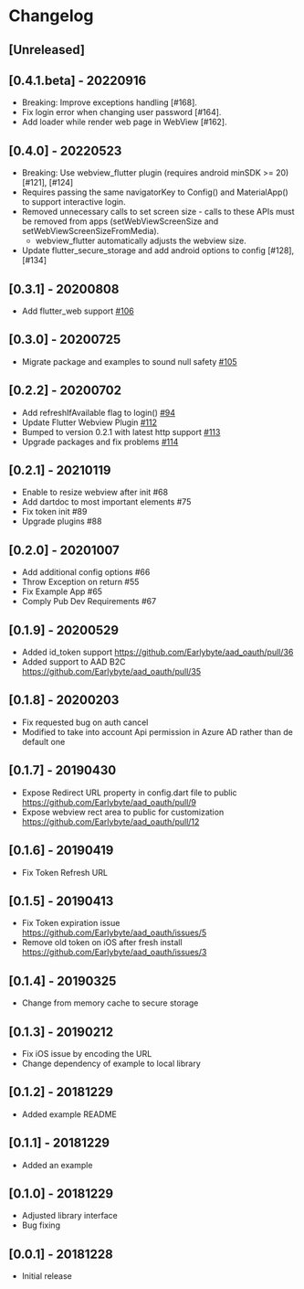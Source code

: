 # Changelog

## [Unreleased]

## [0.4.1.beta] - 20220916

- Breaking: Improve exceptions handling  [#168].
- Fix login error when changing user password  [#164].
- Add loader while render web page in WebView  [#162].

## [0.4.0] - 20220523

- Breaking: Use webview_flutter plugin (requires android minSDK >= 20)  [#121],  [#124]
- Requires passing the same navigatorKey to Config() and MaterialApp() to support
  interactive login.
- Removed unnecessary calls to set screen size - calls to these APIs must be
  removed from apps (setWebViewScreenSize and setWebViewScreenSizeFromMedia).
  - webview_flutter automatically adjusts the webview size.
- Update flutter_secure_storage and add android options to config  [#128],  [#134]

## [0.3.1] - 20200808

- Add flutter_web support [#106](https://github.com/Earlybyte/aad_oauth/pull/106)

## [0.3.0] - 20200725

- Migrate package and examples to sound null safety [#105](https://github.com/Earlybyte/aad_oauth/pull/105)

## [0.2.2] - 20200702

- Add refreshIfAvailable flag to login() [#94](https://github.com/Earlybyte/aad_oauth/pull/94)
- Update Flutter Webview Plugin [#112](https://github.com/Earlybyte/aad_oauth/pull/112)
- Bumped to version 0.2.1 with latest http support [#113](https://github.com/Earlybyte/aad_oauth/pull/113)
- Upgrade packages and fix problems [#114](https://github.com/Earlybyte/aad_oauth/pull/114)

## [0.2.1] - 20210119

- Enable to resize webview after init #68
- Add dartdoc to most important elements #75
- Fix token init #89
- Upgrade plugins #88

## [0.2.0] - 20201007

- Add additional config options #66
- Throw Exception on return #55
- Fix Example App #65
- Comply Pub Dev Requirements #67

## [0.1.9] - 20200529

- Added id_token support https://github.com/Earlybyte/aad_oauth/pull/36
- Added support to AAD B2C https://github.com/Earlybyte/aad_oauth/pull/35

## [0.1.8] - 20200203

- Fix requested bug on auth cancel
- Modified to take into account Api permission in Azure AD rather than de default one

## [0.1.7] - 20190430

- Expose Redirect URL property in config.dart file to public https://github.com/Earlybyte/aad_oauth/pull/9
- Expose webview rect area to public for customization https://github.com/Earlybyte/aad_oauth/pull/12

## [0.1.6] - 20190419

- Fix Token Refresh URL

## [0.1.5] - 20190413

- Fix Token expiration issue https://github.com/Earlybyte/aad_oauth/issues/5
- Remove old token on iOS after fresh install https://github.com/Earlybyte/aad_oauth/issues/3

## [0.1.4] - 20190325

- Change from memory cache to secure storage

## [0.1.3] - 20190212

- Fix iOS issue by encoding the URL
- Change dependency of example to local library

## [0.1.2] - 20181229

- Added example README

## [0.1.1] - 20181229

- Added an example

## [0.1.0] - 20181229

- Adjusted library interface
- Bug fixing

## [0.0.1] - 20181228

- Initial release
